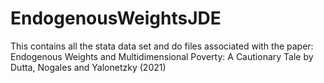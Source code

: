 # EndogenousWeightsJDE
This contains all the stata data set and do files associated with the paper:  Endogenous Weights and Multidimensional Poverty: A Cautionary Tale by Dutta, Nogales and Yalonetzky (2021)

